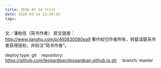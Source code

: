 ```yaml
---
title: 2016 03 14 first
date: 2016-03-14 13:59:43
tags:
---
```

文／潘柏信（简书作者）
原文链接：http://www.jianshu.com/p/465830080ea9
著作权归作者所有，转载请联系作者获得授权，并标注“简书作者”。

deploy:type: git    repository: https://github.com/leopardpan/leopardpan.github.io.git     branch: master